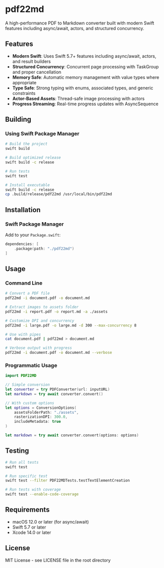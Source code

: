 # pdf22md

A high-performance PDF to Markdown converter built with modern Swift features including async/await, actors, and structured concurrency.

## Features

- **Modern Swift**: Uses Swift 5.7+ features including async/await, actors, and result builders
- **Structured Concurrency**: Concurrent page processing with TaskGroup and proper cancellation
- **Memory Safe**: Automatic memory management with value types where appropriate
- **Type Safe**: Strong typing with enums, associated types, and generic constraints
- **Actor-Based Assets**: Thread-safe image processing with actors
- **Progress Streaming**: Real-time progress updates with AsyncSequence

## Building

### Using Swift Package Manager
```bash
# Build the project
swift build

# Build optimized release
swift build -c release

# Run tests
swift test

# Install executable
swift build -c release
cp .build/release/pdf22md /usr/local/bin/pdf22md
```

## Installation

### Swift Package Manager

Add to your `Package.swift`:

```swift
dependencies: [
    .package(path: "./pdf22md")
]
```

## Usage

### Command Line

```bash
# Convert a PDF file
pdf22md -i document.pdf -o document.md

# Extract images to assets folder
pdf22md -i report.pdf -o report.md -a ./assets

# Customize DPI and concurrency
pdf22md -i large.pdf -o large.md -d 300 --max-concurrency 8

# Use with pipes
cat document.pdf | pdf22md > document.md

# Verbose output with progress
pdf22md -i document.pdf -o document.md --verbose
```

### Programmatic Usage

```swift
import PDF22MD

// Simple conversion
let converter = try PDFConverter(url: inputURL)
let markdown = try await converter.convert()

// With custom options
let options = ConversionOptions(
    assetsFolderPath: "./assets",
    rasterizationDPI: 300.0,
    includeMetadata: true
)

let markdown = try await converter.convert(options: options)
```

## Testing

```bash
# Run all tests
swift test

# Run specific test
swift test --filter PDF22MDTests.testTextElementCreation

# Run tests with coverage
swift test --enable-code-coverage
```

## Requirements

- macOS 12.0 or later (for async/await)
- Swift 5.7 or later
- Xcode 14.0 or later

## License

MIT License - see LICENSE file in the root directory 
